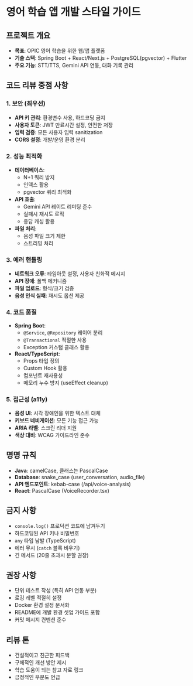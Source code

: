 # 영어 학습 앱 개발 스타일 가이드

## 프로젝트 개요
- **목표**: OPIC 영어 학습을 위한 웹/앱 플랫폼
- **기술 스택**: Spring Boot + React/Next.js + PostgreSQL(pgvector) + Flutter
- **주요 기능**: STT/TTS, Gemini API 연동, 대화 기록 관리

## 코드 리뷰 중점 사항

### 1. 보안 (최우선)
- **API 키 관리**: 환경변수 사용, 하드코딩 금지
- **사용자 토큰**: JWT 만료시간 설정, 안전한 저장
- **입력 검증**: 모든 사용자 입력 sanitization
- **CORS 설정**: 개발/운영 환경 분리

### 2. 성능 최적화
- **데이터베이스**:
    - N+1 쿼리 방지
    - 인덱스 활용
    - pgvector 쿼리 최적화
- **API 호출**:
    - Gemini API 레이트 리미팅 준수
    - 실패시 재시도 로직
    - 응답 캐싱 활용
- **파일 처리**:
    - 음성 파일 크기 제한
    - 스트리밍 처리

### 3. 에러 핸들링
- **네트워크 오류**: 타임아웃 설정, 사용자 친화적 메시지
- **API 장애**: 폴백 메커니즘
- **파일 업로드**: 형식/크기 검증
- **음성 인식 실패**: 재시도 옵션 제공

### 4. 코드 품질
- **Spring Boot**:
    - `@Service`, `@Repository` 레이어 분리
    - `@Transactional` 적절한 사용
    - Exception 커스텀 클래스 활용
- **React/TypeScript**:
    - Props 타입 정의
    - Custom Hook 활용
    - 컴포넌트 재사용성
    - 메모리 누수 방지 (useEffect cleanup)

### 5. 접근성 (a11y)
- **음성 UI**: 시각 장애인을 위한 텍스트 대체
- **키보드 네비게이션**: 모든 기능 접근 가능
- **ARIA 라벨**: 스크린 리더 지원
- **색상 대비**: WCAG 가이드라인 준수

## 명명 규칙
- **Java**: camelCase, 클래스는 PascalCase
- **Database**: snake_case (user_conversation, audio_file)
- **API 엔드포인트**: kebab-case (/api/voice-analysis)
- **React**: PascalCase (VoiceRecorder.tsx)

## 금지 사항
- `console.log()` 프로덕션 코드에 남겨두기
- 하드코딩된 API 키나 비밀번호
- `any` 타입 남발 (TypeScript)
- 에러 무시 (`catch` 블록 비우기)
- 긴 메서드 (20줄 초과시 분할 권장)

## 권장 사항
- 단위 테스트 작성 (특히 API 연동 부분)
- 로깅 레벨 적절히 설정
- Docker 환경 설정 문서화
- README에 개발 환경 셋업 가이드 포함
- 커밋 메시지 컨벤션 준수

## 리뷰 톤
- 건설적이고 친근한 피드백
- 구체적인 개선 방안 제시
- 학습 도움이 되는 참고 자료 링크
- 긍정적인 부분도 언급